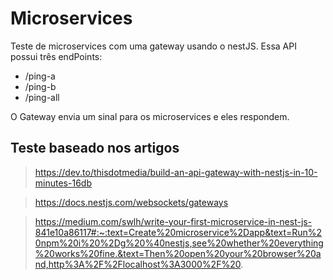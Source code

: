 # Microservices
Teste de microservices com uma gateway usando o nestJS. Essa API possui três endPoints:

* /ping-a
* /ping-b
* /ping-all

O Gateway envia um sinal para os microservices e eles respondem.

## Teste baseado nos artigos 

> https://dev.to/thisdotmedia/build-an-api-gateway-with-nestjs-in-10-minutes-16db

> https://docs.nestjs.com/websockets/gateways

> https://medium.com/swlh/write-your-first-microservice-in-nest-js-841e10a86117#:~:text=Create%20microservice%2Dapp&text=Run%20npm%20i%20%2Dg%20%40nestjs,see%20whether%20everything%20works%20fine.&text=Then%20open%20your%20browser%20and,http%3A%2F%2Flocalhost%3A3000%2F%20.

